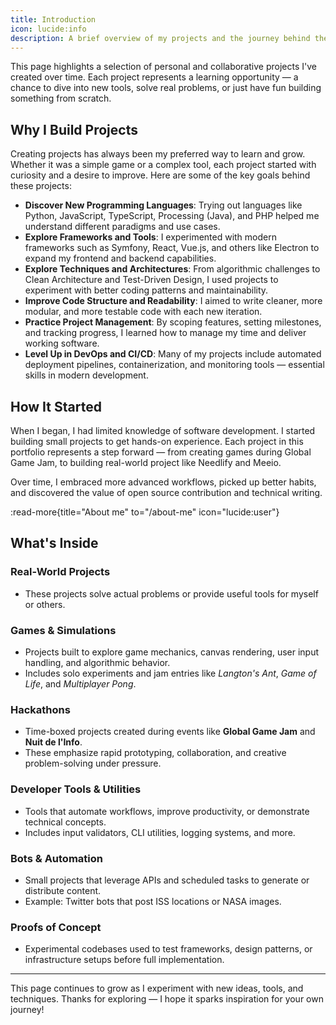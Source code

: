 ```yaml
---
title: Introduction
icon: lucide:info
description: A brief overview of my projects and the journey behind them.
---
```


This page highlights a selection of personal and collaborative projects I've created over time. Each project represents a learning opportunity — a chance to dive into new tools, solve real problems, or just have fun building something from scratch.

## Why I Build Projects

Creating projects has always been my preferred way to learn and grow. Whether it was a simple game or a complex tool, each project started with curiosity and a desire to improve. Here are some of the key goals behind these projects:

- **Discover New Programming Languages**: Trying out languages like Python, JavaScript, TypeScript, Processing (Java), and PHP helped me understand different paradigms and use cases.
- **Explore Frameworks and Tools**: I experimented with modern frameworks such as Symfony, React, Vue.js, and others like Electron to expand my frontend and backend capabilities.
- **Explore Techniques and Architectures**: From algorithmic challenges to Clean Architecture and Test-Driven Design, I used projects to experiment with better coding patterns and maintainability.
- **Improve Code Structure and Readability**: I aimed to write cleaner, more modular, and more testable code with each new iteration.
- **Practice Project Management**: By scoping features, setting milestones, and tracking progress, I learned how to manage my time and deliver working software.
- **Level Up in DevOps and CI/CD**: Many of my projects include automated deployment pipelines, containerization, and monitoring tools — essential skills in modern development.

## How It Started

When I began, I had limited knowledge of software development. I started building small projects to get hands-on experience. Each project in this portfolio represents a step forward — from creating games during Global Game Jam, to building real-world project like Needlify and Meeio.

Over time, I embraced more advanced workflows, picked up better habits, and discovered the value of open source contribution and technical writing.

:read-more{title="About me" to="/about-me" icon="lucide:user"}

## What's Inside

### Real-World Projects
- These projects solve actual problems or provide useful tools for myself or others.

### Games & Simulations
- Projects built to explore game mechanics, canvas rendering, user input handling, and algorithmic behavior.
- Includes solo experiments and jam entries like *Langton's Ant*, *Game of Life*, and *Multiplayer Pong*.

### Hackathons
- Time-boxed projects created during events like **Global Game Jam** and **Nuit de l'Info**.
- These emphasize rapid prototyping, collaboration, and creative problem-solving under pressure.

### Developer Tools & Utilities
- Tools that automate workflows, improve productivity, or demonstrate technical concepts.
- Includes input validators, CLI utilities, logging systems, and more.

### Bots & Automation
- Small projects that leverage APIs and scheduled tasks to generate or distribute content.
- Example: Twitter bots that post ISS locations or NASA images.

### Proofs of Concept
- Experimental codebases used to test frameworks, design patterns, or infrastructure setups before full implementation.

---

This page continues to grow as I experiment with new ideas, tools, and techniques. Thanks for exploring — I hope it sparks inspiration for your own journey!
